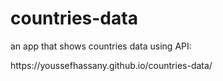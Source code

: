# countries-data
<p>an app that shows countries data using API:<p/>
https://youssefhassany.github.io/countries-data/
